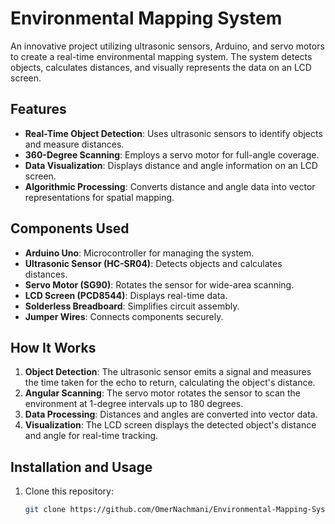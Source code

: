 # Environmental Mapping System

An innovative project utilizing ultrasonic sensors, Arduino, and servo motors to create a real-time environmental mapping system. The system detects objects, calculates distances, and visually represents the data on an LCD screen.

## Features
- **Real-Time Object Detection**: Uses ultrasonic sensors to identify objects and measure distances.
- **360-Degree Scanning**: Employs a servo motor for full-angle coverage.
- **Data Visualization**: Displays distance and angle information on an LCD screen.
- **Algorithmic Processing**: Converts distance and angle data into vector representations for spatial mapping.

## Components Used
- **Arduino Uno**: Microcontroller for managing the system.
- **Ultrasonic Sensor (HC-SR04)**: Detects objects and calculates distances.
- **Servo Motor (SG90)**: Rotates the sensor for wide-area scanning.
- **LCD Screen (PCD8544)**: Displays real-time data.
- **Solderless Breadboard**: Simplifies circuit assembly.
- **Jumper Wires**: Connects components securely.

## How It Works
1. **Object Detection**: The ultrasonic sensor emits a signal and measures the time taken for the echo to return, calculating the object's distance.
2. **Angular Scanning**: The servo motor rotates the sensor to scan the environment at 1-degree intervals up to 180 degrees.
3. **Data Processing**: Distances and angles are converted into vector data.
4. **Visualization**: The LCD screen displays the detected object's distance and angle for real-time tracking.

## Installation and Usage
1. Clone this repository:
   ```bash
   git clone https://github.com/OmerNachmani/Environmental-Mapping-System-with-Ultrasonic-Sensors.git
